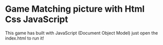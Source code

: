 # Game Matching picture with Html Css JavaScript

This game has built with JavaScript (Document Object Model) just open the index.html to run it!
